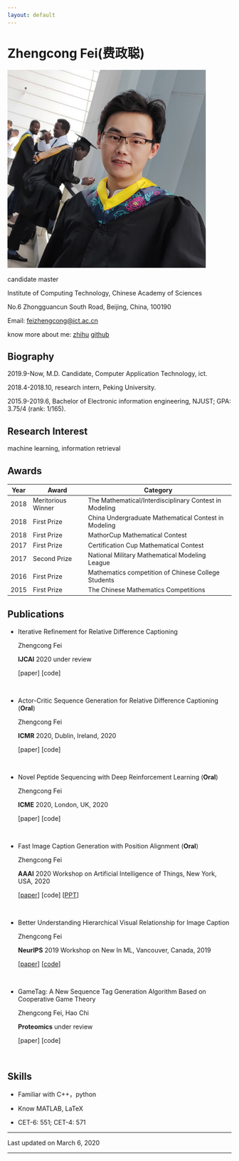 ```yaml
---
layout: default
---
```


# Zhengcong Fei(费政聪)

<img class="profile-picture" src="picture1.png">
  
  
candidate master  

Institute of Computing Technology, Chinese Academy of Sciences  

No.6 Zhongguancun South Road, Beijing, China, 100190  

Email: [feizhengcong@ict.ac.cn](mailto:feizhengcong@ict.ac.cn)  

know more about me: [zhihu](https://www.zhihu.com/people/mai-zi-31-63/activities) [github](https://github.com/feizc)  
 

## Biography

2019.9-Now, M.D. Candidate, Computer Application Technology, ict.  

2018.4-2018.10, research intern, Peking University.

2015.9-2019.6, Bachelor of Electronic information engineering, NJUST; GPA: 3.75/4 (rank: 1/165).  

## Research Interest

machine learning, information retrieval

## Awards

Year | Award | Category
-----|-------|--------
2018 | Meritorious Winner  | The Mathematical/Interdisciplinary Contest in Modeling
2018 | First Prize | China Undergraduate Mathematical Contest in Modeling
2018 | First Prize | MathorCup Mathematical Contest
2017 | First Prize | Certification Cup Mathematical Contest
2017 | Second Prize  | National Military Mathematical Modeling League
2016 | First Prize | Mathematics competition of Chinese College Students
2015 | First Prize | The Chinese Mathematics Competitions 


## Publications 


* Iterative Refinement for Relative Difference Captioning 

  Zhengcong Fei  
  
  **IJCAI** 2020 under review

  [paper]  [code] 
   
  &nbsp;   

* Actor-Critic Sequence Generation for Relative Difference Captioning  (**Oral**)

  Zhengcong Fei  
  
  **ICMR** 2020, Dublin, Ireland, 2020

  [paper]  [code] 
   
  &nbsp;   

* Novel Peptide Sequencing with Deep Reinforcement Learning  (**Oral**)

  Zhengcong Fei  
  
  **ICME** 2020, London, UK, 2020

  [paper]  [code] 
   
  &nbsp;   
  
* Fast Image Caption Generation with Position Alignment (**Oral**)

  Zhengcong Fei 

  **AAAI** 2020 Workshop on Artificial Intelligence of Things, New York, USA, 2020 

  [[paper](https://arxiv.org/abs/1912.06365)]  [code]  [[PPT](https://aiotworkshop.github.io/program.html)]  
  
&nbsp;  

* Better Understanding Hierarchical Visual Relationship for Image Caption 

  Zhengcong Fei 

  **NeurIPS** 2019 Workshop on New In ML, Vancouver, Canada, 2019 
  
 
  [[paper](https://arxiv.org/abs/1912.01881)]  [[code](https://github.com/feizc/GNN-Pytorch)]  
  
&nbsp;  

* GameTag: A New Sequence Tag Generation Algorithm Based on Cooperative Game Theory 

  Zhengcong Fei, Hao Chi  
  
  **Proteomics** under review
  
  [paper]  [code] 

&nbsp;  


## Skills

* Familiar with  C++，python

* Know  MATLAB, LaTeX

* CET-6: 551; CET-4: 571

---


Last updated on March 6, 2020


---




